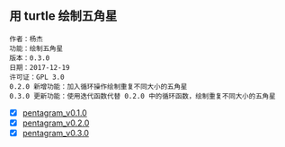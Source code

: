 ## 用 turtle 绘制五角星

    作者：杨杰
    功能：绘制五角星
    版本：0.3.0
    日期：2017-12-19
    许可证：GPL 3.0
    0.2.0 新增功能：加入循环操作绘制重复不同大小的五角星
    0.3.0 更新功能：使用迭代函数代替 0.2.0 中的循环函数，绘制重复不同大小的五角星

- [x] [pentagram_v0.1.0](pentagram_v0.1.0.py)
- [x] [pentagram_v0.2.0](pentagram_v0.2.0.py)
- [x] [pentagram_v0.3.0](pentagram_v0.3.0.py)